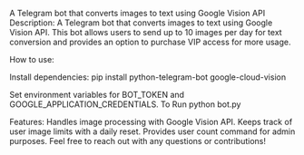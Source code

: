 A Telegram bot that converts images to text using Google Vision API
Description:
A Telegram bot that converts images to text using Google Vision API. This bot allows users to send up to 10 images per day for text conversion and provides an option to purchase VIP access for more usage.

How to use:

Install dependencies:
pip install python-telegram-bot google-cloud-vision

Set environment variables for BOT_TOKEN and GOOGLE_APPLICATION_CREDENTIALS.
To Run
python bot.py

Features:
Handles image processing with Google Vision API.
Keeps track of user image limits with a daily reset.
Provides user count command for admin purposes.
Feel free to reach out with any questions or contributions!
